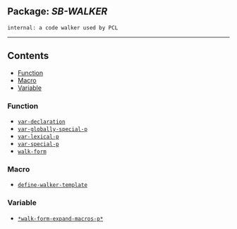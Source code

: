 ## Package: ***SB-WALKER***
```
internal: a code walker used by PCL
```
---
## Contents
- [Function](#function)
- [Macro](#macro)
- [Variable](#variable)


### Function
- [`var-declaration`](function/var-declaration.md)
- [`var-globally-special-p`](function/var-globally-special-p.md)
- [`var-lexical-p`](function/var-lexical-p.md)
- [`var-special-p`](function/var-special-p.md)
- [`walk-form`](function/walk-form.md)


### Macro
- [`define-walker-template`](macro/define-walker-template.md)


### Variable
- [`*walk-form-expand-macros-p*`](variable/$walk-form-expand-macros-p$.md)
